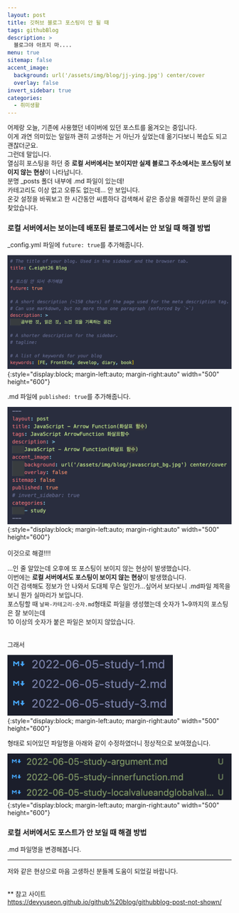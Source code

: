 ```yaml
---
layout: post
title: 깃허브 블로그 포스팅이 안 될 때
tags: githubBlog
description: >
  블로그야 아프지 마....
menu: true
sitemap: false
accent_image:
  background: url('/assets/img/blog/jj-ying.jpg') center/cover
  overlay: false
invert_sidebar: true
categories:
  - 취미생활
---
```


어제랑 오늘, 기존에 사용했던 네이버에 있던 포스트를 옮겨오는 중입니다.<br>
이게 과연 의미있는 일일까 괜히 고생하는 거 아닌가 싶었는데 옮기다보니 복습도 되고 괜찮더군요.<br>
그런데 말입니다.<br>
열심히 포스팅을 하던 중 <b>로컬 서버에서는 보이지만 실제 블로그 주소에서는 포스팅이 보이지 않는 현상</b>이 나타납니다.<br>
분명 \_posts 폴더 내부에 .md 파일이 있는데!<br>
카테고리도 이상 없고 오류도 없는데... 안 보입니다.<br>
온갖 설정을 바꿔보고 한 시간동안 씨름하다 검색해서 같은 증상을 해결하신 분의 글을 찾았습니다.<br>

### 로컬 서버에서는 보이는데 배포된 블로그에서는 안 보일 때 해결 방법

\_config.yml 파일에 `future: true`를 추가해줍니다.<br>

![_config.yml파일에 future: true를 추가한 모습](/assets/img/blog/boxed/20220605-boxed-1.png){:style="display:block; margin-left:auto; margin-right:auto" width="500" height="600"}

.md 파일에 `published: true`를 추가해줍니다.<br>

![.md파일에 published: true를 추가한 모습](/assets/img/blog/boxed/20220605-boxed-2.png){:style="display:block; margin-left:auto; margin-right:auto" width="500" height="600"}
<br><br>
이것으로 해결!!!!<br>

...인 줄 알았는데 오후에 또 포스팅이 보이지 않는 현상이 발생했습니다.<br>
이번에는 <b>로컬 서버에서도 포스팅이 보이지 않는 현상</b>이 발생했습니다.<br>
이건 검색해도 정보가 안 나와서 도대체 무슨 일인가...싶어서 보다보니 .md파일 제목을 보니 뭔가 실마리가 보입니다.<br>
포스팅할 때 `날짜-카테고리-숫자.md`형태로 파일을 생성했는데 숫자가 1~9까지의 포스팅은 잘 보이는데<br>
10 이상의 숫자가 붙은 파일은 보이지 않았습니다.<br><br>

그래서<br>

![기존 .md 파일명 모습](/assets/img/blog/boxed/20220605-boxed-3.png){:style="display:block; margin-left:auto; margin-right:auto" width="500" height="600"}

형태로 되어있던 파일명을 아래와 같이 수정하였더니 정상적으로 보여졌습니다.<br>

![변경한 .md 파일명 모습](/assets/img/blog/boxed/20220605-boxed-4.png){:style="display:block; margin-left:auto; margin-right:auto" width="500" height="600"}

### 로컬 서버에서도 포스트가 안 보일 때 해결 방법

.md 파일명을 변경해봅니다.

---

저와 같은 현상으로 마음 고생하신 분들께 도움이 되었길 바랍니다.<br><br>

\*\* 참고 사이트<br>
<a href="https://devyuseon.github.io/github%20blog/githubblog-post-not-shown/" target="_blank">https://devyuseon.github.io/github%20blog/githubblog-post-not-shown/</a>
